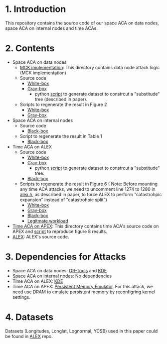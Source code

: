 # 1. Introduction

This repository contains the source code of our space ACA on data nodes, space ACA on internal nodes and time ACAs.

# 2. Contents

- Space ACA on data nodes
  - [MCK implementation](https://github.com/ruiyang00/aca_dlis_review/tree/master/attack): This directory contains data node attack logic (MCK implementation)
  - Source code
    - [White-box](https://github.com/ruiyang00/aca_dlis_review/blob/master/src/benchmark/space_aca_data_node_whitebox.cpp)
    - [Gray-box](https://github.com/ruiyang00/aca_dlis_review/blob/master/src/benchmark/space_aca_data_node_graybox.cpp)
      - python [script](https://github.com/ruiyang00/aca_dlis_review/blob/master/scripts/populate_graybox_dataset.py) to generate dataset to 
 constrcut a "substitude" tree (described in paper).
  - Scripts to regenerate the result in Figure 2
    - [White-box](https://github.com/ruiyang00/aca_dlis_review/blob/master/scripts/run_space_aca_data_node_whitebox.sh)
    - [Gray-box](https://github.com/ruiyang00/aca_dlis_review/blob/master/scripts/run_space_aca_data_node_graybox.sh)
- Space ACA on internal nodes
  - Source code
    - [Black-box](https://github.com/ruiyang00/aca_dlis_review/tree/master/src/benchmark/space_aca_internal_node_blackbox.cpp)
  - Script to regenerate the result in Table 1
    - [Black-box](https://github.com/ruiyang00/aca_dlis_review/tree/master/scripts/run_space_aca_internal_node_blackbox.sh) 
- Time ACA on ALEX
  - Source code
    - [White-box](https://github.com/ruiyang00/aca_dlis_review/tree/master/src/benchmark/time_aca_whitebox.cpp)
    - [Gray-box](https://github.com/ruiyang00/aca_dlis_review/tree/master/src/benchmark/time_aca_graybox.cpp)
      - python [script](https://github.com/ruiyang00/aca_dlis_review/blob/master/scripts/populate_graybox_dataset.py) to generate dataset to constrcut a "substitude" tree. 
    - [Black-box](https://github.com/ruiyang00/aca_dlis_review/tree/master/src/benchmark/time_aca_blackbox.cpp)
  - Scripts to regenerate the result in Figure 6 ( Note: Before mounting any time ACA attacks, we need to uncomment line 1274 to 1280 in [alex.h](https://github.com/ruiyang00/aca_dlis_review/blob/master/src/core/alex.h), as described in paper, to force ALEX to perform "catastrohpic expansion" instead of "catastrohpic split")
    - [White-box](https://github.com/ruiyang00/aca_dlis_review/tree/master/scripts/run_time_aca_whitebox.sh)
    - [Gray-box](https://github.com/ruiyang00/aca_dlis_review/tree/master/scripts/run_time_aca_graybox.sh)
    - [Black-box](https://github.com/ruiyang00/aca_dlis_review/tree/master/scripts/run_time_aca_blackbox.sh)
    - [Legitmate workload](https://github.com/ruiyang00/aca_dlis_review/tree/master/scripts/run_time_aca_legit.sh)
- [Time ACA on APEX](https://github.com/ruiyang00/aca_dlis_review/tree/master/apex): This directory contains time ACA's source code on APEX and [script](https://github.com/ruiyang00/aca_dlis_review/blob/master/apex/run_time_aca.sh) to reproduce figure 8 results.
- [ALEX](https://github.com/ruiyang00/aca_dlis_review/tree/master/src/core): ALEX's source code.

# 3. Dependencies for Attacks
- Space ACA on data nodes: [OR-Tools](https://developers.google.com/optimization/install) and [KDE](https://scikit-learn.org/stable/install.html)
- Space ACA on internal nodes: No dependencies
- Time ACA on ALEX: [KDE](https://scikit-learn.org/stable/install.html)
- Time ACA on APEX: [Persistent Memory Emulator](https://pmem.io/blog/2016/02/how-to-emulate-persistent-memory/). For this attack, we need use DRAM to emulate persistent memory by reconfigring kernel settings.

# 4. Datasets
Datasets (Longitudes, Longlat, Lognormal, YCSB) used in this paper could be found in [ALEX](https://github.com/microsoft/ALEX) repo.


